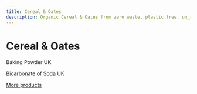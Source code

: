 ```yaml
---
title: Cereal & Oates
description: Organic Cereal & Oates from zero waste, plastic free, un_rap in Falmouth
---
```


<site-header />

# Cereal & Oates

Baking Powder
UK

Bicarbonate of Soda
UK

[More products](/howto/fill-containers.html)
